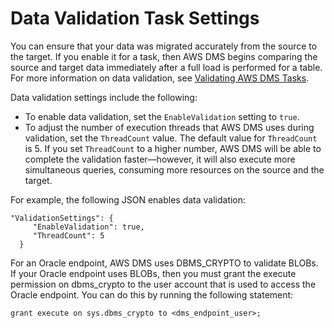# Data Validation Task Settings<a name="CHAP_Tasks.CustomizingTasks.TaskSettings.DataValidation"></a>

You can ensure that your data was migrated accurately from the source to the target\. If you enable it for a task, then AWS DMS begins comparing the source and target data immediately after a full load is performed for a table\. For more information on data validation, see [Validating AWS DMS Tasks](CHAP_Validating.md)\.

 Data validation settings include the following:
+ To enable data validation, set the `EnableValidation` setting to `true`\.
+ To adjust the number of execution threads that AWS DMS uses during validation, set the `ThreadCount` value\. The default value for `ThreadCount` is 5\. If you set `ThreadCount` to a higher number, AWS DMS will be able to complete the validation faster—however, it will also execute more simultaneous queries, consuming more resources on the source and the target\.

For example, the following JSON enables data validation:

```
"ValidationSettings": {
     "EnableValidation": true,
     "ThreadCount": 5
  }
```

 For an Oracle endpoint, AWS DMS uses DBMS\_CRYPTO to validate BLOBs\. If your Oracle endpoint uses BLOBs, then you must grant the execute permission on dbms\_crypto to the user account that is used to access the Oracle endpoint\. You can do this by running the following statement:

```
grant execute on sys.dbms_crypto to <dms_endpoint_user>;
```